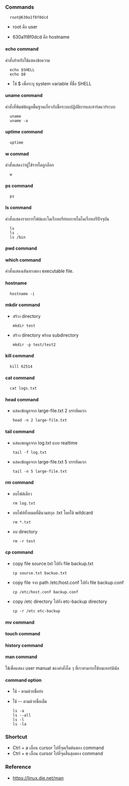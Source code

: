 
### Commands

      root@630a1f8f0dcd 
   
- root คือ user 

- 630a1f8f0dcd คือ hostname

#### echo command

คำสั่งสำหรับใช้แสดงข้อความ

      echo $SHELL
      echo $0
      
- ใช้ $ เพื่อระบุ system variable ที่ชื่อ SHELL

#### uname command

คำสั่งที่พิมพ์ข้อมูลพื้นฐานเกี่ยวกับชื่อระบบปฏิบัติการและฮาร์ดแวร์ระบบ

      uname
      uname -a

#### uptime command

      uptime
      
#### w commad

คำสั่งแสดงว่าผู้ใช้รายใดถูกล็อก

      w

#### ps command

      ps

#### ls command

คำสั่งแสดงรายการไฟล์และไดเร็กทอรีย่อยภายในไดเร็กทอรีปัจจุบัน

      ls
      ls .
      ls /bin

#### pwd command

#### which command

คำสั่งแสดงเส้นทางของ executable file.


#### hostname

      hostname -i

#### mkdir command

- สร้าง directory

      mkdir test
      
- สร้าง directory พร้อม subdirectory

      mkdir -p test/test2

#### kill command

      kill 62514

#### cat command

      cat logs.txt

#### head command

- แสดงข้อมูลจาก large-file.txt 2 บรรทัดแรก

      head -n 2 large-file.txt

#### tail command

- แสดงขอมูลจาก log.txt แบบ realtime

      tail -f log.txt

- แสดงข้อมูลจาก large-file.txt 5 บรรทัดแรก

      tail -n 5 large-file.txt

#### rm command

- ลบไฟล์เดียว

      rm log.txt
      
- ลบไฟล์ทั้งหมดที่มีนามสกุล .txt โดยใช้ wildcard

      rm *.txt

- ลบ directory

      rm -r test

#### cp command

- copy file source.txt ไปยัง file backup.txt

      cp source.txt backuo.txt

- copy file จาก path /etc/host.conf ไปยัง file backup.conf

      cp /etc/host.conf backup.conf

- copy /etc directory ไปยัง etc-backup directory

      cp -r /etc etc-backup

#### mv command

#### touch command

#### history command

#### man command

ใช้เพื่อแสดง user manual ของคำสั่งใด ๆ ที่เราสามารถใช้บนเทอร์มินัล

#### command option

- ใช้ - ตามด้วยชื่อย่อ
- ใช้ -- ตามด้วยชื่อเต็ม

      ls -a
      ls --all
      ls -l
      ls -la

### Shortcut

- Ctrl + a เลื่อน cursor ไปที่จุดเริ่มต้นของ command 
- Ctrl + e เลื่อน cursor ไปที่จุดสิ้นสุดของ command 

### Reference

- https://linux.die.net/man
